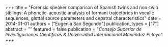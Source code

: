 +++
title = "Forensic speaker comparison of Spanish twins and non-twin siblings: A phonetic-acoustic analysis of formant trajectories in vocalic sequences, glottal source parameters and cepstral characteristics"
date = 2014-01-01
authors = ["Eugenia San Segundo"]
publication_types = ["7"]
abstract = ""
featured = false
publication = "*Consejo Superior de Investigaciones Cient&#237;ficas & Universidad Internacional Men&#233;ndez Pelayo*"
+++

